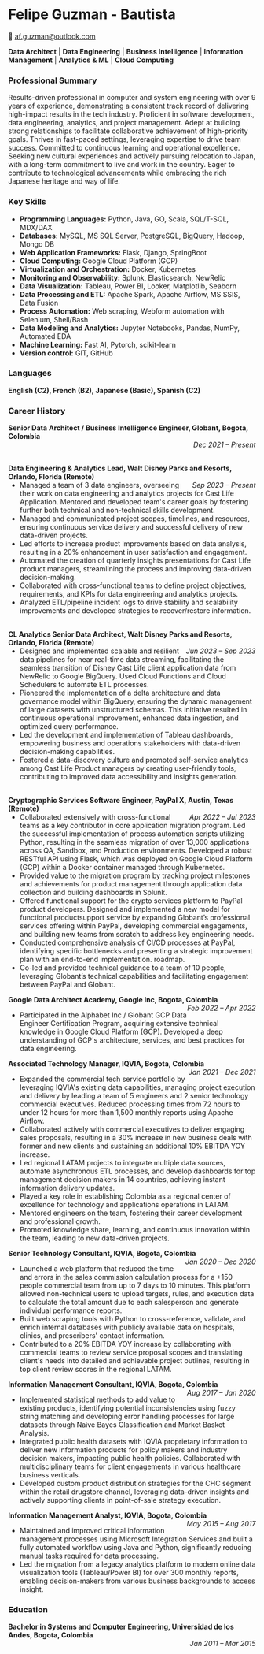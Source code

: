 # Felipe Guzman - Bautista
📧 af.guzman@outlook.com


**Data Architect** | **Data Engineering** | **Business Intelligence** | **Information Management** | **Analytics & ML** | **Cloud Computing**

### Professional Summary
Results-driven professional in computer and system engineering with over 9 years of experience, demonstrating a consistent track record of delivering high-impact results in the tech industry. Proficient in software development, data engineering, analytics, and project management. Adept at building strong relationships to facilitate collaborative achievement of high-priority goals. Thrives in fast-paced settings, leveraging expertise to drive team success. Committed to continuous learning and operational excellence. Seeking new cultural experiences and actively pursuing relocation to Japan, with a long-term commitment to live and work in the country. Eager to contribute to technological advancements while embracing the rich Japanese heritage and way of life.

### Key Skills
- **Programming Languages:** Python, Java, GO, Scala, SQL/T-SQL, MDX/DAX
- **Databases:** MySQL, MS SQL Server, PostgreSQL, BigQuery, Hadoop, Mongo DB
- **Web Application Frameworks:** Flask, Django, SpringBoot
- **Cloud Computing:** Google Cloud Platform (GCP)
- **Virtualization and Orchestration:** Docker, Kubernetes
- **Monitoring and Observability:** Splunk, Elasticsearch, NewRelic 
- **Data Visualization:** Tableau, Power BI, Looker, Matplotlib, Seaborn
- **Data Processing and ETL:** Apache Spark, Apache Airflow, MS SSIS, Data Fusion 
- **Process Automation:** Web scraping, Webform automation with Selenium, Shell/Bash
- **Data Modeling and Analytics:** Jupyter Notebooks, Pandas, NumPy, Automated EDA
- **Machine Learning:** Fast AI, Pytorch, scikit-learn
- **Version control:** GIT, GitHub

### Languages 
**English (C2), French (B2), Japanese (Basic), Spanish (C2)**

### Career History

**<span style="float:left; font-weight:bold">Senior Data Architect / Business Intelligence Engineer, Globant, Bogota, Colombia</span>**&nbsp;&nbsp; *<span style="float:right; font-weight: italic">Dec 2021 – Present</span>*

&nbsp;&nbsp;**<span style="float:left; font-weight:bold"> Data Engineering & Analytics Lead, Walt Disney Parks and Resorts, Orlando, Florida (Remote)</span>**&nbsp;&nbsp; *<span style="float:right; font-weight: italic">Sep 2023 – Present</span>*
- Managed a team of 3 data engineers, overseeing their work on data engineering and analytics projects for Cast Life Application. Mentored and developed team's career goals by fostering further both technical and non-technical skills development.
- Managed and communicated project scopes, timelines, and resources, ensuring continuous service delivery and successful delivery of new data-driven
projects.
- Led efforts to increase product improvements based on data analysis, resulting in a 20% enhancement in user satisfaction and engagement.
- Automated the creation of quarterly insights presentations for Cast Life product managers, streamlining the process and improving data-driven decision-making.
- Collaborated with cross-functional teams to define project objectives, requirements, and KPIs for data engineering and analytics projects.
- Analyzed ETL/pipeline incident logs to drive stability and scalability improvements and developed strategies to recover/restore information.

&nbsp;&nbsp;**<span style="float:left; font-weight:bold"> CL Analytics Senior Data Architect, Walt Disney Parks and Resorts, Orlando, Florida (Remote)</span>**&nbsp;&nbsp; *<span style="float:right; font-weight: italic">Jun 2023 – Sep 2023</span>*
- Designed and implemented scalable and resilient data pipelines for near real-time data streaming, facilitating the seamless transition of Disney Cast Life client application data from NewRelic to Google BigQuery. Used Cloud Functions and Cloud Schedulers to automate ETL processes.
- Pioneered the implementation of a delta architecture and data governance model within BigQuery, ensuring the dynamic management of large datasets with unstructured schemas. This initiative resulted in continuous operational improvement, enhanced data ingestion, and optimized query performance.
- Led the development and implementation of Tableau dashboards, empowering business and operations stakeholders with data-driven decision-making capabilities.
- Fostered a data-discovery culture and promoted self-service analytics among Cast Life Product managers by creating user-friendly tools, contributing to improved data accessibility and insights generation.

&nbsp;&nbsp;**<span style="float:left; font-weight:bold"> Cryptographic Services Software Engineer, PayPal X, Austin, Texas (Remote)</span>**&nbsp;&nbsp; *<span style="float:right; font-weight: italic">Apr 2022 – Jul 2023</span>*
- Collaborated extensively with cross-functional teams as a key contributor in core application migration program. Led the successful implementation of process automation scripts utilizing Python, resulting in the seamless migration of over 13,000 applications across QA, Sandbox, and Production environments. Developed a robust RESTful API using Flask, which was deployed on Google Cloud Platform (GCP) within a Docker container managed through Kubernetes.
- Provided value to the migration program by tracking project milestones and achievements for product management through application data collection and building dashboards in Splunk.
- Offered functional support for the crypto services platform to PayPal product developers. Designed and implemented a new model for functional productsupport service by expanding Globant’s professional services offering within PayPal, developing commercial engagements, and building new teams from scratch to address key engineering needs.
- Conducted comprehensive analysis of CI/CD processes at PayPal, identifying specific bottlenecks and presenting a strategic improvement plan with an end-to-end implementation. roadmap.
- Co-led and provided technical guidance to a team of 10 people, leveraging Globant’s technical capabilities and facilitating engagement between PayPal and Globant.

&nbsp;&nbsp;**<span style="float:left; font-weight:bold"> Google Data Architect Academy, Google Inc, Bogota, Colombia</span>**&nbsp;&nbsp; *<span style="float:right; font-weight: italic">Feb 2022 – Apr 2022</span>*
- Participated in the Alphabet Inc / Globant GCP Data Engineer Certification Program, acquiring extensive technical knowledge in Google Cloud Platform (GCP). Developed a deep understanding of GCP's architecture, services, and best practices for data engineering.

**<span style="float:left; font-weight:bold">Associated Technology Manager, IQVIA, Bogota, Colombia</span>**&nbsp;&nbsp; *<span style="float:right; font-weight: italic">Jan 2021 – Dec 2021</span>*
- Expanded the commercial tech service portfolio by leveraging IQVIA's existing data capabilities, managing project execution and delivery by leading a team of 5 engineers and 2 senior technology commercial executives. Reduced processing times from 72 hours to under 12 hours for more than 1,500 monthly reports using Apache Airflow.
- Collaborated actively with commercial executives to deliver engaging sales proposals, resulting in a 30% increase in new business deals with former and new clients and sustaining an additional 10% EBITDA YOY increase.
- Led regional LATAM projects to integrate multiple data sources, automate asynchronous ETL processes, and develop dashboards for top management decision makers in 14 countries, achieving instant information delivery updates.
- Played a key role in establishing Colombia as a regional center of excellence for technology and applications operations in LATAM.
- Mentored engineers on the team, fostering their career development and professional growth.
- Promoted knowledge share, learning, and continuous innovation within the team, leading to new data-driven projects.

**<span style="float:left; font-weight:bold">Senior Technology Consultant, IQVIA, Bogota, Colombia</span>**&nbsp;&nbsp; *<span style="float:right; font-weight: italic">Jan 2020 – Dec 2020</span>*
- Launched a web platform that reduced the time and errors in the sales commission calculation process for a +150 people commercial team from up to 7 days to 10 minutes. This platform allowed non-technical users to upload targets, rules, and execution data to calculate the total amount due to each salesperson and generate individual performance reports.
- Built web scraping tools with Python to cross-reference, validate, and enrich internal databases with publicly available data on hospitals, clinics, and prescribers' contact information.
- Contributed to a 20% EBITDA YOY increase by collaborating with commercial teams to review service proposal scopes and translating client's needs into detailed and achievable project outlines, resulting in top client review scores in the regional LATAM.

**<span style="float:left; font-weight:bold">Information Management Consultant, IQVIA, Bogota, Colombia</span>**&nbsp;&nbsp; *<span style="float:right; font-weight: italic">Aug 2017 – Jan 2020</span>*
- Implemented statistical methods to add value to existing products, identifying potential inconsistencies using fuzzy string matching and developing error handling processes for large datasets through Naive Bayes Classification and Market Basket Analysis.
- Integrated public health datasets with IQVIA proprietary information to deliver new information products for policy makers and industry decision makers, impacting public health policies. Collaborated with multidisciplinary teams for client engagements in various healthcare business verticals.
- Developed custom product distribution strategies for the CHC segment within the retail drugstore channel, leveraging data-driven insights and actively supporting
clients in point-of-sale strategy execution. 

**<span style="float:left; font-weight:bold">Information Management Analyst, IQVIA, Bogota, Colombia</span>**&nbsp;&nbsp; *<span style="float:right; font-weight: italic">May 2015 – Aug 2017</span>*
- Maintained and improved critical information management processes using Microsoft Integration Services and built a fully automated workflow using Java and Python, significantly reducing manual tasks required for data processing.
- Led the migration from a legacy analytics platform to modern online data visualization tools (Tableau/Power BI) for over 300 monthly reports, enabling decision-makers from various business backgrounds to access insight. 


### Education
**<span style="float:left; font-weight:bold">Bachelor in Systems and Computer Engineering, Universidad de los Andes, Bogota, Colombia</span>**&nbsp;&nbsp; *<span style="float:right; font-weight: italic">Jan 2011 – Mar 2015</span>*
